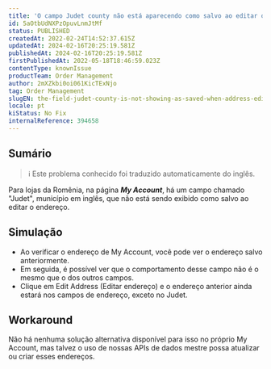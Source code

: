```yaml
---
title: 'O campo Judet county não está aparecendo como salvo ao editar o endereço na minha conta na Romênia.'
id: 5aOtbUdNXPzOpuvLnmJtMf
status: PUBLISHED
createdAt: 2022-02-24T14:52:37.615Z
updatedAt: 2024-02-16T20:25:19.581Z
publishedAt: 2024-02-16T20:25:19.581Z
firstPublishedAt: 2022-05-18T18:46:59.023Z
contentType: knownIssue
productTeam: Order Management
author: 2mXZkbi0oi061KicTExNjo
tag: Order Management
slugEN: the-field-judet-county-is-not-showing-as-saved-when-address-editing-on-romania-my-account
locale: pt
kiStatus: No Fix
internalReference: 394658
---
```


## Sumário

>ℹ️ Este problema conhecido foi traduzido automaticamente do inglês.


Para lojas da Romênia, na página _**My Account**_, há um campo chamado "Judet", município em inglês, que não está sendo exibido como salvo ao editar o endereço.

## Simulação



- Ao verificar o endereço de My Account, você pode ver o endereço salvo anteriormente.
- Em seguida, é possível ver que o comportamento desse campo não é o mesmo que o dos outros campos.
- Clique em Edit Address (Editar endereço) e o endereço anterior ainda estará nos campos de endereço, exceto no Judet.



## Workaround


Não há nenhuma solução alternativa disponível para isso no próprio My Account, mas talvez o uso de nossas APIs de dados mestre possa atualizar ou criar esses endereços.





